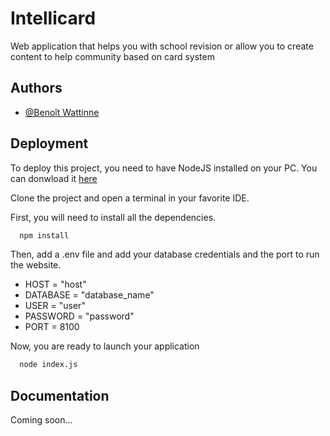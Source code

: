 
# Intellicard

Web application that helps you with school revision or allow you to create content to help community based on card system


## Authors

- [@Benoît Wattinne](https://www.github.com/Benoit62)


## Deployment

To deploy this project, you need to have NodeJS installed on your PC. You can donwload it [here](https://nodejs.org/en/download)

Clone the project and open a terminal in your favorite IDE.

First, you will need to install all the dependencies.

```bash
  npm install
```

Then, add a .env file and add your database credentials and the port to run the website.
* HOST = "host"
* DATABASE = "database_name"
* USER = "user"
* PASSWORD = "password"
* PORT = 8100


Now, you are ready to launch your application
```bash
  node index.js
```

## Documentation

Coming soon...
